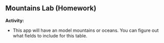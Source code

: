 ## Mountains Lab (Homework)

**Activity:**

* This app will have an model mountains or oceans. You can figure out what fields to include for this table.
